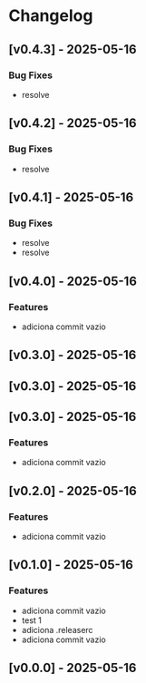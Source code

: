 # Changelog


## [v0.4.3] - 2025-05-16

### Bug Fixes
- resolve



## [v0.4.2] - 2025-05-16

### Bug Fixes
- resolve



## [v0.4.1] - 2025-05-16

### Bug Fixes
- resolve
- resolve



## [v0.4.0] - 2025-05-16

### Features
- adiciona commit vazio



## [v0.3.0] - 2025-05-16



## [v0.3.0] - 2025-05-16



## [v0.3.0] - 2025-05-16

### Features
- adiciona commit vazio



## [v0.2.0] - 2025-05-16

### Features
- adiciona commit vazio



## [v0.1.0] - 2025-05-16

### Features
- adiciona commit vazio
- test 1
- adiciona .releaserc
- adiciona commit vazio


## [v0.0.0] - 2025-05-16


